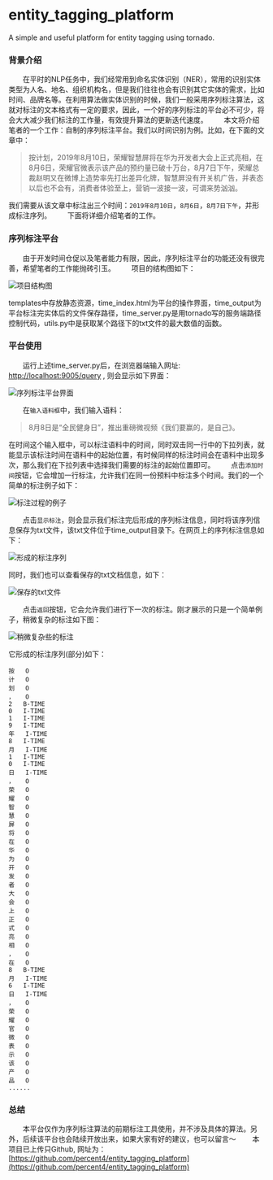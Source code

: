 # entity_tagging_platform
A simple and useful platform for entity tagging using tornado.

### 背景介绍
&emsp;&emsp;在平时的NLP任务中，我们经常用到命名实体识别（NER），常用的识别实体类型为人名、地名、组织机构名，但是我们往往也会有识别其它实体的需求，比如时间、品牌名等。在利用算法做实体识别的时候，我们一般采用序列标注算法，这就对标注的文本格式有一定的要求，因此，一个好的序列标注的平台必不可少，将会大大减少我们标注的工作量，有效提升算法的更新迭代速度。
&emsp;&emsp;本文将介绍笔者的一个工作：自制的序列标注平台。我们以时间识别为例。比如，在下面的文章中：

> 按计划，2019年8月10日，荣耀智慧屏将在华为开发者大会上正式亮相，在8月6日，荣耀官微表示该产品的预约量已破十万台，8月7日下午，荣耀总裁赵明又在微博上造势率先打出差异化牌，智慧屏没有开关机广告，并表态以后也不会有，消费者体验至上，营销一波接一波，可谓来势汹汹。

我们需要从该文章中标注出三个时间：`2019年8月10日`，`8月6日`，`8月7日下午`，并形成标注序列。
&emsp;&emsp;下面将详细介绍笔者的工作。

### 序列标注平台
&emsp;&emsp;由于开发时间仓促以及笔者能力有限，因此，序列标注平台的功能还没有很完善，希望笔者的工作能抛砖引玉。
&emsp;&emsp;项目的结构图如下：

![项目结构图](https://upload-images.jianshu.io/upload_images/9419034-60d6c880d8b6905b.png?imageMogr2/auto-orient/strip%7CimageView2/2/w/1240)

templates中存放静态资源，time_index.html为平台的操作界面，time_output为平台标注完实体后的文件保存路径，time_server.py是用tornado写的服务端路径控制代码，utils.py中是获取某个路径下的txt文件的最大数值的函数。

### 平台使用

&emsp;&emsp;运行上述time_server.py后，在浏览器端输入网址: [http://localhost:9005/query](http://localhost:9005/query) , 则会显示如下界面：

![序列标注平台界面](https://upload-images.jianshu.io/upload_images/9419034-21a062ef0f971d0a.png?imageMogr2/auto-orient/strip%7CimageView2/2/w/1240)

&emsp;&emsp;在`输入语料框`中，我们输入语料：

> 8月8日是“全民健身日”，推出重磅微视频《我们要赢的，是自己》。

在时间这个输入框中，可以标注语料中的时间，同时双击同一行中的下拉列表，就能显示该标注时间在语料中的起始位置，有时候同样的标注时间会在语料中出现多次，那么我们在下拉列表中选择我们需要的标注的起始位置即可。
&emsp;&emsp;点击`添加时间`按钮，它会增加一行标注，允许我们在同一份预料中标注多个时间。我们的一个简单的标注例子如下：

![标注过程的例子](https://upload-images.jianshu.io/upload_images/9419034-17ccdd7f4a0f5a9c.png?imageMogr2/auto-orient/strip%7CimageView2/2/w/1240)

&emsp;&emsp;点击`显示标注`，则会显示我们标注完后形成的序列标注信息，同时将该序列信息保存为txt文件，该txt文件位于time_output目录下。在网页上的序列标注信息如下：

![形成的标注序列](https://upload-images.jianshu.io/upload_images/9419034-a8bff6c25668d696.png?imageMogr2/auto-orient/strip%7CimageView2/2/w/1240)

同时，我们也可以查看保存的txt文档信息，如下：

![保存的txt文件](https://upload-images.jianshu.io/upload_images/9419034-4dcfbe3f80cffda6.png?imageMogr2/auto-orient/strip%7CimageView2/2/w/1240)

&emsp;&emsp;点击`返回`按钮，它会允许我们进行下一次的标注。刚才展示的只是一个简单例子，稍微复杂的标注如下图：

![稍微复杂些的标注](https://upload-images.jianshu.io/upload_images/9419034-92373ff7022271ea.png?imageMogr2/auto-orient/strip%7CimageView2/2/w/1240)

它形成的标注序列(部分)如下：

```
按	O
计	O
划	O
，	O
2	B-TIME
0	I-TIME
1	I-TIME
9	I-TIME
年	I-TIME
8	I-TIME
月	I-TIME
1	I-TIME
0	I-TIME
日	I-TIME
，	O
荣	O
耀	O
智	O
慧	O
屏	O
将	O
在	O
华	O
为	O
开	O
发	O
者	O
大	O
会	O
上	O
正	O
式	O
亮	O
相	O
，	O
在	O
8	B-TIME
月	I-TIME
6	I-TIME
日	I-TIME
，	O
荣	O
耀	O
官	O
微	O
表	O
示	O
该	O
产	O
品	O
......
```

### 总结

&emsp;&emsp;本平台仅作为序列标注算法的前期标注工具使用，并不涉及具体的算法。另外，后续该平台也会陆续开放出来，如果大家有好的建议，也可以留言～
&emsp;&emsp;本项目已上传只Github, 网址为： [https://github.com/percent4/entity_tagging_platform](https://github.com/percent4/entity_tagging_platform)

